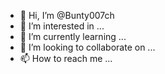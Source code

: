 - 👋 Hi, I’m @Bunty007ch
- 👀 I’m interested in ...
- 🌱 I’m currently learning ...
- 💞️ I’m looking to collaborate on ...
- 📫 How to reach me ...

<!---
Bunty007ch/Bunty007ch is a ✨ special ✨ repository because its `README.md` (this file) appears on your GitHub profile.
You can click the Preview link to take a look at your changes.
--->
